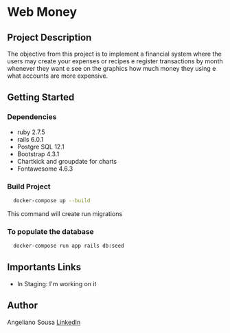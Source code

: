 # Web Money

## Project Description
The objective from this project is to implement a financial system where the users may create your expenses or recipes e register transactions by month whenever they want e see on the graphics how much money they using e what accounts are more expensive.

## Getting Started

### Dependencies

* ruby 2.7.5
* rails 6.0.1
* Postgre SQL 12.1
* Bootstrap 4.3.1
* Chartkick and groupdate for charts
* Fontawesome 4.6.3

### Build Project

~~~bash
  docker-compose up --build
~~~

This command will create run migrations

### To populate the database

~~~bash
  docker-compose run app rails db:seed
~~~

## Importants Links

* In Staging: I'm working on it

## Author

Angeliano Sousa [LinkedIn](https://www.linkedin.com/in/angeliano-sousa/)
